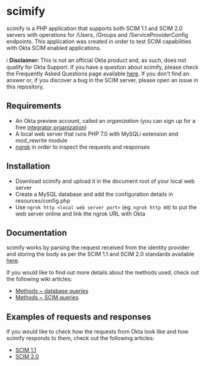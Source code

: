 # scimify
scimify is a PHP application that supports both SCIM 1.1 and SCIM 2.0 servers with operations for /Users, /Groups and /ServiceProviderConfig endpoints. This application was created in order to test SCIM capabilities with Okta SCIM enabled applications.

:information_source: **Disclaimer:** This is not an official Okta product and, as such, does not qualify for Okta Support. If you have a question about scimify, please check the Frequently Asked Questions page available [here](https://github.com/dragosgaftoneanu/scimify/wiki/Frequently-Asked-Questions). If you don't find an answer or, if you discover a bug in the SCIM server, please open an issue in this repository.

## Requirements
* An Okta preview account, called an _organization_ (you can sign up for a free [integrator organization](https://www.okta.com/integrate/signup/))
* A local web server that runs PHP 7.0 with MySQLi extension and mod_rewrite module
* [ngrok](https://ngrok.com/) in order to inspect the requests and responses

## Installation
* Download scimify and upload it in the document root of your local web server
* Create a MySQL database and add the configuration details in resources/config.php
* Use `ngrok http <local web server port>` (eg. `ngrok http 80`) to put the web server online and link the ngrok URL with Okta

## Documentation
scimify works by parsing the request received from the identity provider and storing the body as per the SCIM 1.1 and SCIM 2.0 standards available [here](http://www.simplecloud.info/#Resources).

If you would like to find out more details about the methods used, check out the following wiki articles:
* [Methods ~ database queries](https://github.com/dragosgaftoneanu/scimify/wiki/Methods-~-database-queries)
* [Methods ~ SCIM queries](https://github.com/dragosgaftoneanu/scimify/wiki/Methods-~-SCIM-queries)

## Examples of requests and responses
If you would like to check how the requests from Okta look like and how scimify responds to them, check out the following articles:
* [SCIM 1.1](https://developer.okta.com/docs/reference/scim/scim-11/)
* [SCIM 2.0](https://developer.okta.com/docs/reference/scim/scim-20/)
